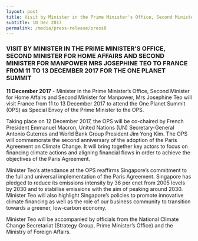 ```yaml
---
layout: post
title: Visit by Minister in the Prime Minister's Office, Second Minister for Home Affairs and Second Minister for Manpower Mrs Josephine Teo to France from 11 to 13 December 2017 for the One Planet Summit
subtitle: 10 Dec 2017
permalink: /media/press-release/press8
---
```


### VISIT BY MINISTER IN THE PRIME MINISTER'S OFFICE, SECOND MINISTER FOR HOME AFFAIRS AND SECOND MINISTER FOR MANPOWER MRS JOSEPHINE TEO TO FRANCE FROM 11 TO 13 DECEMBER 2017 FOR THE ONE PLANET SUMMIT

**11 December 2017** - Minister in the Prime Minister’s Office, Second Minister for Home Affairs and Second Minister for Manpower, Mrs Josephine Teo will visit France from 11 to 13 December 2017 to attend the One Planet Summit (OPS) as Special Envoy of the Prime Minister to the OPS. 

Taking place on 12 December 2017, the OPS will be co-chaired by French President Emmanuel Macron, United Nations (UN) Secretary-General Antonio Guterres and World Bank Group President Jim Yong Kim.  The OPS will commemorate the second anniversary of the adoption of the Paris Agreement on Climate Change.  It will bring together key actors to focus on financing climate actions and aligning financial flows in order to achieve the objectives of the Paris Agreement. 

Minister Teo’s attendance at the OPS reaffirms Singapore’s commitment to the full and universal implementation of the Paris Agreement.  Singapore has pledged to reduce its emissions intensity by 36 per cnet from 2005 levels by 2030 and to stabilise emissions with the aim of peaking around 2030.  Minister Teo will also highlight Singapore’s policies to promote innovative climate financing as well as the role of our business community to transition towards a greener, low-carbon economy.

Minister Teo will be accompanied by officials from the National Climate Change Secretariat (Strategy Group, Prime Minister’s Office) and the Ministry of Foreign Affairs.